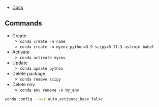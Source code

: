 - [Docs](https://docs.conda.io/projects/conda/en/latest/user-guide/tasks/manage-environments.html#creating-an-environment-with-commands)
## Commands
- Create
	- `conda create -n name`
	- `conda create -n myenv python=3.9 scipy=0.17.3 astroid babel`
- Activate
	- `conda activate myenv`
- Update
	- `conda update python`
- Delete package
	- `conda remove scipy`
- Delete env
	- `conda env remove -n my_env`


```bash
conda config --set auto_activate_base false
```